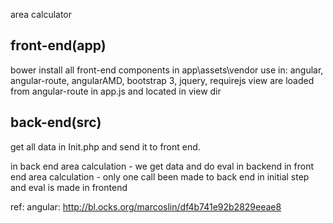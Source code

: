 area calculator

front-end(app)
--------------
bower install all front-end components in app\assets\vendor
use in: angular, angular-route, angularAMD, bootstrap 3, jquery, requirejs
view are loaded from angular-route in app.js and located in view dir

back-end(src)
-------------
get all data in Init.php and send it to front end.

in back end area calculation  - we get data and do eval in backend
in front end area calculation - only one call been made to back end in initial step and eval is made in frontend 





ref: angular: http://bl.ocks.org/marcoslin/df4b741e92b2829eeae8
